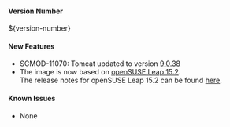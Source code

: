 #### Version Number
${version-number}

#### New Features
- SCMOD-11070: Tomcat updated to version [9.0.38](http://mirrors.advancedhosters.com/apache/tomcat/tomcat-9/v9.0.38/README.html)
- The image is now based on [openSUSE Leap 15.2](https://en.opensuse.org/Portal:15.2).  
The release notes for openSUSE Leap 15.2 can be found [here](https://doc.opensuse.org/release-notes/x86_64/openSUSE/Leap/15.2/).

#### Known Issues
- None
